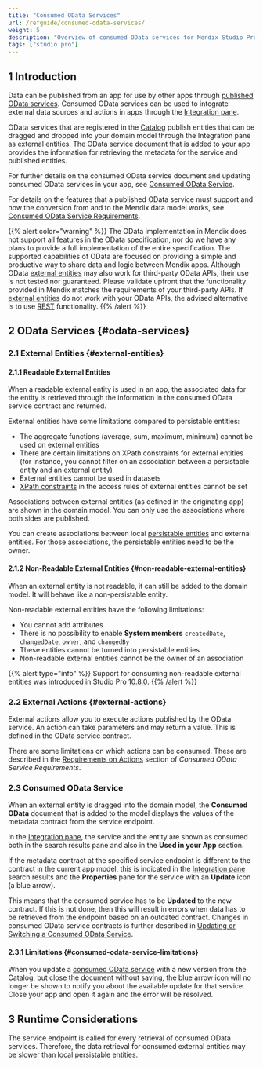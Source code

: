 ```yaml
---
title: "Consumed OData Services"
url: /refguide/consumed-odata-services/
weight: 5
description: "Overview of consumed OData services for Mendix Studio Pro"
tags: ["studio pro"]
---
```


## 1 Introduction

Data can be published from an app for use by other apps through [published OData services](/refguide/published-odata-services/). Consumed OData services can be used to integrate external data sources and actions in apps through the [Integration pane](/refguide/integration-pane/).

OData services that are registered in the [Catalog](/catalog/) publish entities that can be dragged and dropped into your domain model through the Integration pane as external entities. The OData service document that is added to your app provides the information for retrieving the metadata for the service and published entities.

For further details on the consumed OData service document and updating consumed OData services in your app, see [Consumed OData Service](/refguide/consumed-odata-service/).

For details on the features that a published OData service must support and how the conversion from and to the Mendix data model works, see [Consumed OData Service Requirements](/refguide/consumed-odata-service-requirements/).

{{% alert color="warning" %}}
The OData implementation in Mendix does not support all features in the OData specification, nor do we have any plans to provide a full implementation of the entire specification. The supported capabilities of OData are focused on providing a simple and productive way to share data and logic between Mendix apps. Although OData [external entities](/refguide/external-entities/) may also work for third-party OData APIs, their use is not tested nor guaranteed. Please validate upfront that the functionality provided in Mendix matches the requirements of your third-party APIs. If [external entities](/refguide/external-entities/) do not work with your OData APIs, the advised alternative is to use [REST](/refguide/consumed-rest-services/) functionality.
{{% /alert %}}

## 2 OData Services {#odata-services}

### 2.1 External Entities {#external-entities}

#### 2.1.1 Readable External Entities

When a readable external entity is used in an app, the associated data for the entity is retrieved through the information in the consumed OData service contract and returned.

External entities have some limitations compared to persistable entities:

* The aggregate functions (average, sum, maximum, minimum) cannot be used on external entities
* There are certain limitations on XPath constraints for external entities (for instance, you cannot filter on an association between a persistable entity and an external entity)
* External entities cannot be used in datasets
* [XPath constraints](/refguide/xpath-constraints/) in the access rules of external entities cannot be set

Associations between external entities (as defined in the originating app) are shown in the domain model. You can only use the associations where both sides are published.

You can create associations between local [persistable entities](/refguide/persistability/#persistable) and external entities. For those associations, the persistable entities need to be the owner.

#### 2.1.2 Non-Readable External Entities {#non-readable-external-entities}

When an external entity is not readable, it can still be added to the domain model. It will behave like a non-persistable entity.

Non-readable external entities have the following limitations:

* You cannot add attributes
* There is no possibility to enable **System members**  `createdDate`, `changedDate`, `owner`, and `changedBy`
* These entities cannot be turned into persistable entities
* Non-readable external entities cannot be the owner of an association

{{% alert type="info" %}}
Support for consuming non-readable external entities was introduced in Studio Pro [10.8.0](/releasenotes/studio-pro/10.8/).
{{% /alert %}}

### 2.2 External Actions {#external-actions}

External actions allow you to execute actions published by the OData service. An action can take parameters and may return a value. This is defined in the OData service contract.

There are some limitations on which actions can be consumed. These are described in the [Requirements on Actions](/refguide/consumed-odata-service-requirements/#actions) section of *Consumed OData Service Requirements*.

### 2.3 Consumed OData Service

When an external entity is dragged into the domain model, the  **Consumed OData** document that is added to the model displays the values of the metadata contract from the service endpoint.

In the [Integration pane](/refguide/integration-pane/), the service and the entity are shown as consumed both in the search results pane and also in the **Used in your App** section.

If the metadata contract at the specified service endpoint is different to the contract in the current app model, this is indicated in the [Integration pane](/refguide/integration-pane/) search results and the **Properties** pane for the service with an **Update** icon (a blue arrow).

This means that the consumed service has to be **Updated** to the new contract. If this is not done, then this will result in errors when data has to be retrieved from the endpoint based on an outdated contract. Changes in consumed OData service contracts is further described in [Updating or Switching a Consumed OData Service](/refguide/consumed-odata-service/#updating).

#### 2.3.1 Limitations {#consumed-odata-service-limitations}

When you update a [consumed OData service](/refguide/consumed-odata-service/) with a new version from the Catalog, but close the document without saving, the blue arrow icon will no longer be shown to notify you about the available update for that service. Close your app and open it again and the error will be resolved.

## 3 Runtime Considerations

The service endpoint is called for every retrieval of consumed OData services. Therefore, the data retrieval for consumed external entities may be slower than local persistable entities.
